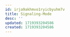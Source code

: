 ```yaml
---
id: irja9akhmvo1ryicbyuhm7v
title: Signaling-Mode
desc: ''
updated: 1719393204586
created: 1719393204586
---
```

